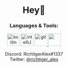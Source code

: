 <div align="center">
<h1>Hey👋</h1>
  
<h3>Languages & Tools:</h3>
<p> 
    <a href="https://kotlinlang.org" target="_blank"><img src="https://www.vectorlogo.zone/logos/kotlinlang/kotlinlang-icon.svg" alt="kotlin" width="40" height="40"></a>
    <a href="https://www.jetbrains.com/idea/" target="_blank"> <img src="https://logonoid.com/images/intellij-idea-logo.png" alt="intelliJ" width="40" height="40"/></a>
    <a href="https://git-scm.com/" target="_blank"> <img src="https://www.vectorlogo.zone/logos/git-scm/git-scm-icon.svg" alt="git" width="40" height="40"/> </a>
    <a href="https://gradle.org" target="_blank"> <img src="https://www.vectorlogo.zone/logos/gradle/gradle-icon.svg" alt "gradle" width="40" height="40"/> </a>
</p>
  
<p>
  Discord: RichtigerAlex#1337
  <br>
  Twitter: <a href="https://twitter.com/richtiger_alex">@richtiger_alex</a>
</p>
</div>
